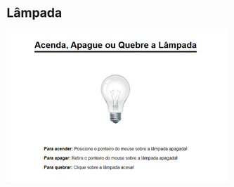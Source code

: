 # Lâmpada

<img src = "https://github.com/allesantos/allesantos/blob/main/imagens/JavaScript-ProjetosDiversos/lampada.png">

